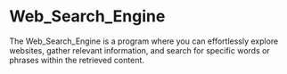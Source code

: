 # Web_Search_Engine
The Web_Search_Engine is a program where you can effortlessly explore websites, gather relevant information, and search for specific words or phrases within the retrieved content.
